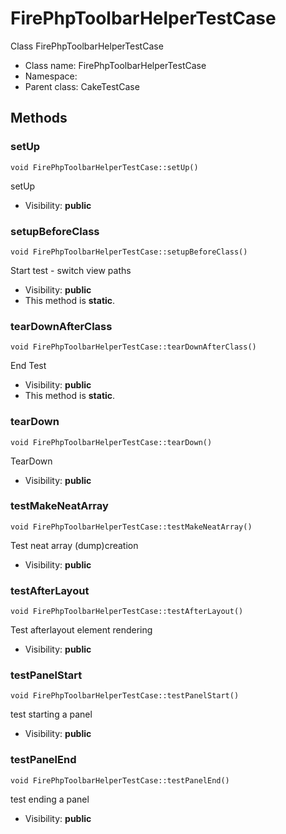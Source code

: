 FirePhpToolbarHelperTestCase
===============

Class FirePhpToolbarHelperTestCase




* Class name: FirePhpToolbarHelperTestCase
* Namespace: 
* Parent class: CakeTestCase







Methods
-------


### setUp

    void FirePhpToolbarHelperTestCase::setUp()

setUp



* Visibility: **public**




### setupBeforeClass

    void FirePhpToolbarHelperTestCase::setupBeforeClass()

Start test - switch view paths



* Visibility: **public**
* This method is **static**.




### tearDownAfterClass

    void FirePhpToolbarHelperTestCase::tearDownAfterClass()

End Test



* Visibility: **public**
* This method is **static**.




### tearDown

    void FirePhpToolbarHelperTestCase::tearDown()

TearDown



* Visibility: **public**




### testMakeNeatArray

    void FirePhpToolbarHelperTestCase::testMakeNeatArray()

Test neat array (dump)creation



* Visibility: **public**




### testAfterLayout

    void FirePhpToolbarHelperTestCase::testAfterLayout()

Test afterlayout element rendering



* Visibility: **public**




### testPanelStart

    void FirePhpToolbarHelperTestCase::testPanelStart()

test starting a panel



* Visibility: **public**




### testPanelEnd

    void FirePhpToolbarHelperTestCase::testPanelEnd()

test ending a panel



* Visibility: **public**



